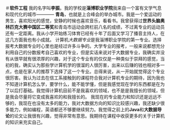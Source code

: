＃**软件工程**
我的名字叫**李振**。我的学校是**淄博职业学院**我来自一个富有文学气息和现代化的城市———— **青岛**，也就是上合峰会的举办城市。我是一个爱运动的男生，喜欢阳光的感觉，安静的时候也喜欢音乐，看看书。我曾获得过**世界头脑奥林匹克大赛中国区二等奖**和青岛市运动会跨栏前八名的成绩，不过离专业的运动员还有一定距离。我从小学开始练习体育已经有十年了后面又学习了播音主持人，在这几方面我也有小成就。
计算机*大数据专业*是我淄博职业学院的第一专业。选择报考大数据专业时心里也是经过许多斗争的。大学专业的报考，一般来说都想充分利用自己的分数报考自己喜欢的专业，但是实话来说对于大数据专业，我确实并没有从很早就有很浓厚的兴趣，对于这个专业有的仅仅是一种类似于崇拜的感觉，当初的我，确实认为那些学计算机学的很溜的人很厉害，出来以后赚的钱也相对多一点，也是在家人的推荐下选择了这一个专业。总得来说，从一开始就觉得这个专业很厉害。我认为过去在信工系接触到的课程符合我对计算机专业的期待，因为我也不知道计算机怎么学，要学什么，能不能学懂，但是我感觉现在学的东西都是在为了以后打基础。我觉得计算机目前不是我喜欢的领域，也不是是我擅长的领域，但是我会尽量将它变成我喜欢的和我擅长的。
我现在的专业能力和知识还是远远不够的，我现在也没有太多的能力，我对大数据方向的知识比较感兴趣，我还缺少很多能力，例如编程，英语都还不够要继续努力。我觉得之前上的**Java**和**大数据导论**的论文让我很有兴趣，觉得非常有意思。我期待在课程中收获更多的关于计算机的知识来充实自己。
